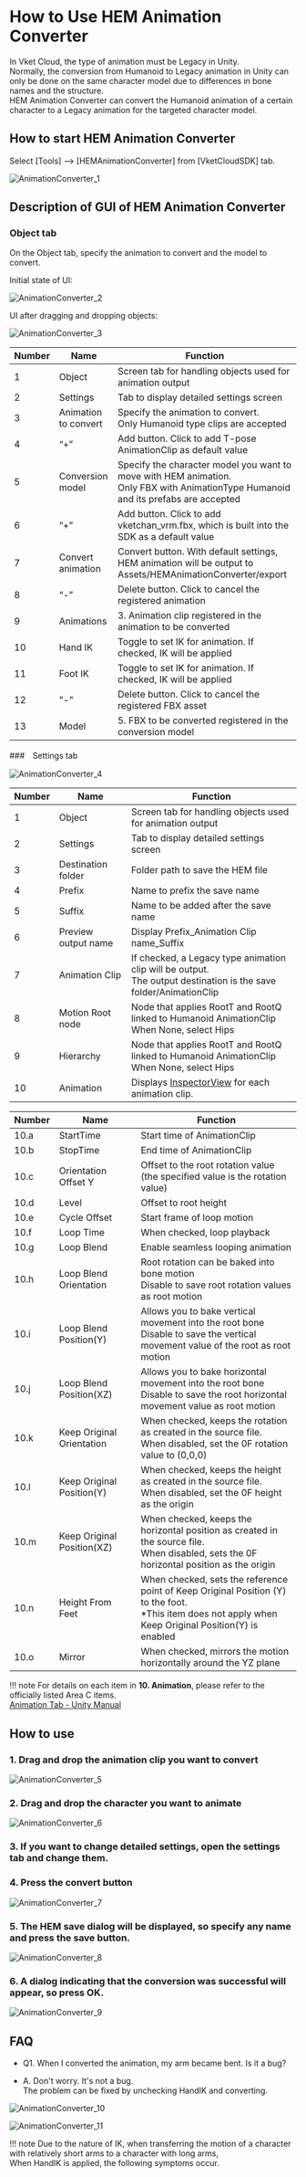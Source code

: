 # How to Use HEM Animation Converter

In Vket Cloud, the type of animation must be Legacy in Unity.<br>
Normally, the conversion from Humanoid to Legacy animation in Unity can only be done on the same character model due to differences in bone names and the structure. <br>
HEM Animation Converter can convert the Humanoid animation of a certain character to a Legacy animation for the targeted character model.

## How to start HEM Animation Converter

Select [Tools] --> [HEMAnimationConverter] from [VketCloudSDK] tab.

![AnimationConverter_1](img/AnimationConverter_1.jpg)

## Description of GUI of HEM Animation Converter

### Object tab

On the Object tab, specify the animation to convert and the model to convert.

Initial state of UI:

![AnimationConverter_2](img/AnimationConverter_2.jpg)

UI after dragging and dropping objects:

![AnimationConverter_3](img/AnimationConverter_3.jpg)

| Number | Name | Function |
|-----|-----|-----|
|1| Object | Screen tab for handling objects used for animation output |
|2| Settings | Tab to display detailed settings screen |
|3| Animation to convert | Specify the animation to convert. <br> Only Humanoid type clips are accepted |
|4|“+” | Add button. Click to add T-pose AnimationClip as default value |
|5| Conversion model | Specify the character model you want to move with HEM animation. <br>Only FBX with AnimationType Humanoid and its prefabs are accepted |
|6|“+” | Add button. Click to add vketchan_vrm.fbx, which is built into the SDK as a default value |
|7| Convert animation |Convert button. With default settings, HEM animation will be output to Assets/HEMAnimationConverter/export |
|8| “-” | Delete button. Click to cancel the registered animation |
|9| Animations | 3. Animation clip registered in the animation to be converted |
|10| Hand IK | Toggle to set IK for animation. If checked, IK will be applied |
|11| Foot IK | Toggle to set IK for animation. If checked, IK will be applied |
|12| "-" | Delete button. Click to cancel the registered FBX asset |
|13| Model | 5. FBX to be converted registered in the conversion model |

###　Settings tab

![AnimationConverter_4](img/AnimationConverter_4.jpg)

| Number | Name | Function |
|----|----|----|
|1| Object | Screen tab for handling objects used for animation output |
|2| Settings | Tab to display detailed settings screen |
|3| Destination folder | Folder path to save the HEM file |
|4| Prefix | Name to prefix the save name |
|5| Suffix | Name to be added after the save name |
|6| Preview output name | Display Prefix_Animation Clip name_Suffix |
|7| Animation Clip | If checked, a Legacy type animation clip will be output.<br>The output destination is the save folder/AnimationClip |
|8| Motion Root node | Node that applies RootT and RootQ linked to Humanoid AnimationClip<br> When None, select Hips |
|9| Hierarchy | Node that applies RootT and RootQ linked to Humanoid AnimationClip<br> When None, select Hips |
|10| Animation | Displays [InspectorView](https://docs.unity3d.com/ja/2019.4/Manual/class-AnimationClip.html) for each animation clip. |

| Number | Name | Function |
|----|----|----|
|10.a| StartTime | Start time of AnimationClip |
|10.b| StopTime | End time of AnimationClip |
|10.c| Orientation Offset Y | Offset to the root rotation value (the specified value is the rotation value) |
|10.d| Level | Offset to root height |
|10.e| Cycle Offset | Start frame of loop motion |
|10.f| Loop Time | When checked, loop playback |
|10.g| Loop Blend | Enable seamless looping animation |
|10.h| Loop Blend Orientation | Root rotation can be baked into bone motion<br>Disable to save root rotation values as root motion |
|10.i| Loop Blend Position(Y) | Allows you to bake vertical movement into the root bone<br>Disable to save the vertical movement value of the root as root motion |
|10.j| Loop Blend Position(XZ) | Allows you to bake horizontal movement into the root bone<br>Disable to save the root horizontal movement value as root motion |
|10.k| Keep Original Orientation | When checked, keeps the rotation as created in the source file. <br>When disabled, set the 0F rotation value to (0,0,0) |
|10.l| Keep Original Position(Y) | When checked, keeps the height as created in the source file. <br>When disabled, set the 0F height as the origin |
|10.m| Keep Original Position(XZ) | When checked, keeps the horizontal position as created in the source file. <br>When disabled, sets the 0F horizontal position as the origin |
|10.n| Height From Feet | When checked, sets the reference point of Keep Original Position (Y) to the foot. <br>*This item does not apply when Keep Original Position(Y) is enabled |
|10.o| Mirror | When checked, mirrors the motion horizontally around the YZ plane |

!!! note
         For details on each item in **10. Animation**, please refer to the officially listed Area C items. <br>
         [Animation Tab - Unity Manual](https://docs.unity3d.com/ja/2019.4/Manual/class-AnimationClip.html)

## How to use

### 1. Drag and drop the animation clip you want to convert

![AnimationConverter_5](img/AnimationConverter_5.jpg)

### 2. Drag and drop the character you want to animate

![AnimationConverter_6](img/AnimationConverter_6.jpg)

### 3. If you want to change detailed settings, open the settings tab and change them.

### 4. Press the convert button

![AnimationConverter_7](img/AnimationConverter_7.jpg)

### 5. The HEM save dialog will be displayed, so specify any name and press the save button.

![AnimationConverter_8](img/AnimationConverter_8.jpg)

### 6. A dialog indicating that the conversion was successful will appear, so press OK.

![AnimationConverter_9](img/AnimationConverter_9.jpg)

## FAQ

- Q1. When I converted the animation, my arm became bent. Is it a bug?

- A. Don't worry. It's not a bug. <br>The problem can be fixed by unchecking HandIK and converting.

![AnimationConverter_10](img/AnimationConverter_10.jpg)

![AnimationConverter_11](img/AnimationConverter_11.jpg)

!!! note
         Due to the nature of IK, when transferring the motion of a character with relatively short arms to a character with long arms, <br>
         When HandIK is applied, the following symptoms occur.